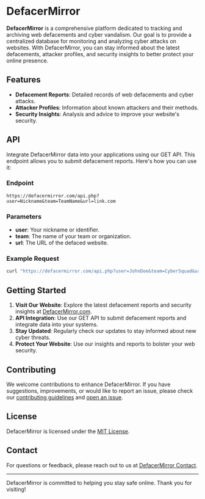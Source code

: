 # DefacerMirror

**DefacerMirror** is a comprehensive platform dedicated to tracking and archiving web defacements and cyber vandalism. Our goal is to provide a centralized database for monitoring and analyzing cyber attacks on websites. With DefacerMirror, you can stay informed about the latest defacements, attacker profiles, and security insights to better protect your online presence.

## Features

- **Defacement Reports**: Detailed records of web defacements and cyber attacks.
- **Attacker Profiles**: Information about known attackers and their methods.
- **Security Insights**: Analysis and advice to improve your website's security.

## API

Integrate DefacerMirror data into your applications using our GET API. This endpoint allows you to submit defacement reports. Here's how you can use it:

### Endpoint

```
https://defacermirror.com/api.php?user=Nickname&team=TeamName&url=link.com
```

### Parameters

- **user**: Your nickname or identifier.
- **team**: The name of your team or organization.
- **url**: The URL of the defaced website.

### Example Request

```bash
curl "https://defacermirror.com/api.php?user=JohnDoe&team=CyberSquad&url=https://example.com"
```

## Getting Started

1. **Visit Our Website**: Explore the latest defacement reports and security insights at [DefacerMirror.com](https://defacermirror.com).
2. **API Integration**: Use our GET API to submit defacement reports and integrate data into your systems.
3. **Stay Updated**: Regularly check our updates to stay informed about new cyber threats.
4. **Protect Your Website**: Use our insights and reports to bolster your web security.

## Contributing

We welcome contributions to enhance DefacerMirror. If you have suggestions, improvements, or would like to report an issue, please check our [contributing guidelines](CONTRIBUTING.md) and [open an issue](issues).

## License

DefacerMirror is licensed under the [MIT License](LICENSE).

## Contact

For questions or feedback, please reach out to us at [DefacerMirror Contact](https://defacermirror.com/contact).

---

DefacerMirror is committed to helping you stay safe online. Thank you for visiting!
